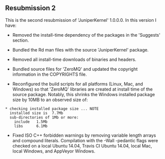 ## Resubmission 2
This is the second resubmission of 'JuniperKernel' 1.0.0.0. In this version I have:

* Removed the install-time dependency of the packages in the 'Suggests' section.

* Bundled the Rd man files with the source 'JuniperKernel' package.

* Removed all install-time downloads of binaries and headers.

* Bundled source files for 'ZeroMQ' and updated the copyright information in the COPYRIGHTS file.

* Reconfigured the build scripts for all platforms (Linux, Mac, and Windows) so that 'ZeroMQ' libraries are created
  at install time of the source package. Notably, this shrinks the Windows installed package size by 10MB to an
  observed size of:

```
* checking installed package size ... NOTE
  installed size is  7.7Mb
  sub-directories of 1Mb or more:
    include   1.5Mb
    libs      6.1Mb
```

* Fixed ISO C++ forbidden warnings by removing variable length arrays and compound literals. Compilation with the
  -Wall -pedantic flags were checked on a local Ubuntu 14.04, Travis CI Ubuntu 14.04, local Mac, local Windows, and
  AppVeyor Windows.
